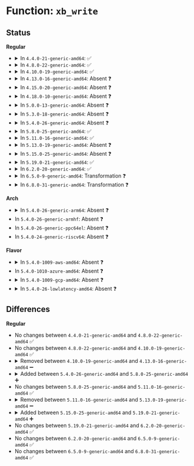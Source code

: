 # Function: <code>xb_write</code>

## Status
<b>Regular</b>
<ul>
<li>
<details>
<summary>In <code>4.4.0-21-generic-amd64</code>: ✅</summary>

```c
int xb_write(const void * data, unsigned int len)
```

```json
{
  "name": "xb_write",
  "collision_type": "Unique Global",
  "inline_type": "No",
  "funcs": [
    {
      "addr": 18446744071583877600,
      "name": "xb_write",
      "external": true,
      "loc": "drivers/xen/xenbus/xenbus_comms.c:94",
      "file": "drivers/xen/xenbus/xenbus_comms.c",
      "inline": "seen, unknown",
      "caller_inline": [],
      "caller_func": [
        "drivers/xen/xenbus/xenbus_xs.c:xs_talkv",
        "drivers/xen/xenbus/xenbus_xs.c:xs_talkv",
        "drivers/xen/xenbus/xenbus_xs.c:xs_talkv",
        "drivers/xen/xenbus/xenbus_xs.c:xenbus_dev_request_and_reply"
      ]
    }
  ],
  "symbols": [
    {
      "addr": 18446744071583877600,
      "name": "xb_write",
      "section": ".text",
      "bind": "STB_GLOBAL",
      "size": 602
    }
  ]
}
```
</details>
</li>
<li>
<details>
<summary>In <code>4.8.0-22-generic-amd64</code>: ✅</summary>

```c
int xb_write(const void * data, unsigned int len)
```

```json
{
  "name": "xb_write",
  "collision_type": "Unique Global",
  "inline_type": "No",
  "funcs": [
    {
      "addr": 18446744071584208208,
      "name": "xb_write",
      "external": true,
      "loc": "drivers/xen/xenbus/xenbus_comms.c:94",
      "file": "drivers/xen/xenbus/xenbus_comms.c",
      "inline": "seen, unknown",
      "caller_inline": [],
      "caller_func": [
        "drivers/xen/xenbus/xenbus_xs.c:xs_talkv",
        "drivers/xen/xenbus/xenbus_xs.c:xs_talkv",
        "drivers/xen/xenbus/xenbus_xs.c:xs_talkv",
        "drivers/xen/xenbus/xenbus_xs.c:xenbus_dev_request_and_reply"
      ]
    }
  ],
  "symbols": [
    {
      "addr": 18446744071584208208,
      "name": "xb_write",
      "section": ".text",
      "bind": "STB_GLOBAL",
      "size": 603
    }
  ]
}
```
</details>
</li>
<li>
<details>
<summary>In <code>4.10.0-19-generic-amd64</code>: ✅</summary>

```c
int xb_write(const void * data, unsigned int len)
```

```json
{
  "name": "xb_write",
  "collision_type": "Unique Global",
  "inline_type": "No",
  "funcs": [
    {
      "addr": 18446744071584389664,
      "name": "xb_write",
      "external": true,
      "loc": "drivers/xen/xenbus/xenbus_comms.c:94",
      "file": "drivers/xen/xenbus/xenbus_comms.c",
      "inline": "seen, unknown",
      "caller_inline": [],
      "caller_func": [
        "drivers/xen/xenbus/xenbus_xs.c:xs_talkv",
        "drivers/xen/xenbus/xenbus_xs.c:xs_talkv",
        "drivers/xen/xenbus/xenbus_xs.c:xs_talkv",
        "drivers/xen/xenbus/xenbus_xs.c:xenbus_dev_request_and_reply"
      ]
    }
  ],
  "symbols": [
    {
      "addr": 18446744071584389664,
      "name": "xb_write",
      "section": ".text",
      "bind": "STB_GLOBAL",
      "size": 546
    }
  ]
}
```
</details>
</li>
<li>
<details>
<summary>In <code>4.13.0-16-generic-amd64</code>: Absent ❓</summary>

```json
{
  "name": "xb_write",
  "collision_type": "Unique Static",
  "inline_type": "Full",
  "funcs": [
    {
      "addr": 18446744071584471796,
      "name": "xb_write",
      "external": false,
      "loc": "drivers/xen/xenbus/xenbus_comms.c:114",
      "file": "drivers/xen/xenbus/xenbus_comms.c",
      "inline": "not declared, inlined",
      "caller_inline": [
        "drivers/xen/xenbus/xenbus_comms.c:xenbus_thread"
      ],
      "caller_func": []
    }
  ],
  "symbols": []
}
```
</details>
</li>
<li>
<details>
<summary>In <code>4.15.0-20-generic-amd64</code>: Absent ❓</summary>

```json
{
  "name": "xb_write",
  "collision_type": "Unique Static",
  "inline_type": "Full",
  "funcs": [
    {
      "addr": 18446744071584882180,
      "name": "xb_write",
      "external": false,
      "loc": "drivers/xen/xenbus/xenbus_comms.c:114",
      "file": "drivers/xen/xenbus/xenbus_comms.c",
      "inline": "not declared, inlined",
      "caller_inline": [
        "drivers/xen/xenbus/xenbus_comms.c:xenbus_thread"
      ],
      "caller_func": []
    }
  ],
  "symbols": []
}
```
</details>
</li>
<li>
<details>
<summary>In <code>4.18.0-10-generic-amd64</code>: Absent ❓</summary>

```json
{
  "name": "xb_write",
  "collision_type": "Unique Static",
  "inline_type": "Full",
  "funcs": [
    {
      "addr": 18446744071585113570,
      "name": "xb_write",
      "external": false,
      "loc": "drivers/xen/xenbus/xenbus_comms.c:114",
      "file": "drivers/xen/xenbus/xenbus_comms.c",
      "inline": "not declared, inlined",
      "caller_inline": [
        "drivers/xen/xenbus/xenbus_comms.c:xenbus_thread"
      ],
      "caller_func": []
    }
  ],
  "symbols": []
}
```
</details>
</li>
<li>
<details>
<summary>In <code>5.0.0-13-generic-amd64</code>: Absent ❓</summary>

```json
{
  "name": "xb_write",
  "collision_type": "Unique Static",
  "inline_type": "Full",
  "funcs": [
    {
      "addr": 18446744071585224338,
      "name": "xb_write",
      "external": false,
      "loc": "drivers/xen/xenbus/xenbus_comms.c:114",
      "file": "drivers/xen/xenbus/xenbus_comms.c",
      "inline": "not declared, inlined",
      "caller_inline": [
        "drivers/xen/xenbus/xenbus_comms.c:xenbus_thread"
      ],
      "caller_func": []
    }
  ],
  "symbols": []
}
```
</details>
</li>
<li>
<details>
<summary>In <code>5.3.0-18-generic-amd64</code>: Absent ❓</summary>

```json
{
  "name": "xb_write",
  "collision_type": "Unique Static",
  "inline_type": "Full",
  "funcs": [
    {
      "addr": 18446744071585436505,
      "name": "xb_write",
      "external": false,
      "loc": "drivers/xen/xenbus/xenbus_comms.c:114",
      "file": "drivers/xen/xenbus/xenbus_comms.c",
      "inline": "not declared, inlined",
      "caller_inline": [
        "drivers/xen/xenbus/xenbus_comms.c:xenbus_thread"
      ],
      "caller_func": []
    }
  ],
  "symbols": []
}
```
</details>
</li>
<li>
<details>
<summary>In <code>5.4.0-26-generic-amd64</code>: Absent ❓</summary>

```json
{
  "name": "xb_write",
  "collision_type": "Unique Static",
  "inline_type": "Full",
  "funcs": [
    {
      "addr": 18446744071585576948,
      "name": "xb_write",
      "external": false,
      "loc": "drivers/xen/xenbus/xenbus_comms.c:114",
      "file": "drivers/xen/xenbus/xenbus_comms.c",
      "inline": "not declared, inlined",
      "caller_inline": [
        "drivers/xen/xenbus/xenbus_comms.c:xenbus_thread"
      ],
      "caller_func": []
    }
  ],
  "symbols": []
}
```
</details>
</li>
<li>
<details>
<summary>In <code>5.8.0-25-generic-amd64</code>: ✅</summary>

```c
int xb_write(const void * data, unsigned int len)
```

```json
{
  "name": "xb_write",
  "collision_type": "Unique Static",
  "inline_type": "No",
  "funcs": [
    {
      "addr": 18446744071586297936,
      "name": "xb_write",
      "external": false,
      "loc": "drivers/xen/xenbus/xenbus_comms.c:114",
      "file": "drivers/xen/xenbus/xenbus_comms.c",
      "inline": "seen, unknown",
      "caller_inline": [],
      "caller_func": [
        "drivers/xen/xenbus/xenbus_comms.c:process_writes"
      ]
    }
  ],
  "symbols": [
    {
      "addr": 18446744071586297936,
      "name": "xb_write",
      "section": ".text",
      "bind": "STB_LOCAL",
      "size": 420
    }
  ]
}
```
</details>
</li>
<li>
<details>
<summary>In <code>5.11.0-16-generic-amd64</code>: ✅</summary>

```c
int xb_write(const void * data, unsigned int len)
```

```json
{
  "name": "xb_write",
  "collision_type": "Unique Static",
  "inline_type": "No",
  "funcs": [
    {
      "addr": 18446744071586416784,
      "name": "xb_write",
      "external": false,
      "loc": "drivers/xen/xenbus/xenbus_comms.c:106",
      "file": "drivers/xen/xenbus/xenbus_comms.c",
      "inline": "seen, unknown",
      "caller_inline": [],
      "caller_func": [
        "drivers/xen/xenbus/xenbus_comms.c:process_writes"
      ]
    }
  ],
  "symbols": [
    {
      "addr": 18446744071586416784,
      "name": "xb_write",
      "section": ".text",
      "bind": "STB_LOCAL",
      "size": 420
    }
  ]
}
```
</details>
</li>
<li>
<details>
<summary>In <code>5.13.0-19-generic-amd64</code>: Absent ❓</summary>

```json
{
  "name": "xb_write",
  "collision_type": "Unique Static",
  "inline_type": "Full",
  "funcs": [
    {
      "addr": 18446744071586300812,
      "name": "xb_write",
      "external": false,
      "loc": "drivers/xen/xenbus/xenbus_comms.c:106",
      "file": "drivers/xen/xenbus/xenbus_comms.c",
      "inline": "not declared, inlined",
      "caller_inline": [
        "drivers/xen/xenbus/xenbus_comms.c:process_writes"
      ],
      "caller_func": []
    }
  ],
  "symbols": []
}
```
</details>
</li>
<li>
<details>
<summary>In <code>5.15.0-25-generic-amd64</code>: Absent ❓</summary>

```json
{
  "name": "xb_write",
  "collision_type": "Unique Static",
  "inline_type": "Full",
  "funcs": [
    {
      "addr": 18446744071586820348,
      "name": "xb_write",
      "external": false,
      "loc": "drivers/xen/xenbus/xenbus_comms.c:106",
      "file": "drivers/xen/xenbus/xenbus_comms.c",
      "inline": "not declared, inlined",
      "caller_inline": [
        "drivers/xen/xenbus/xenbus_comms.c:process_writes"
      ],
      "caller_func": []
    }
  ],
  "symbols": []
}
```
</details>
</li>
<li>
<details>
<summary>In <code>5.19.0-21-generic-amd64</code>: ✅</summary>

```c
int xb_write(const void * data, unsigned int len)
```

```json
{
  "name": "xb_write",
  "collision_type": "Unique Static",
  "inline_type": "No",
  "funcs": [
    {
      "addr": 18446744071588103392,
      "name": "xb_write",
      "external": false,
      "loc": "drivers/xen/xenbus/xenbus_comms.c:106",
      "file": "drivers/xen/xenbus/xenbus_comms.c",
      "inline": "seen, unknown",
      "caller_inline": [],
      "caller_func": [
        "drivers/xen/xenbus/xenbus_comms.c:process_writes"
      ]
    }
  ],
  "symbols": [
    {
      "addr": 18446744071588103392,
      "name": "xb_write",
      "section": ".text",
      "bind": "STB_LOCAL",
      "size": 470
    }
  ]
}
```
</details>
</li>
<li>
<details>
<summary>In <code>6.2.0-20-generic-amd64</code>: ✅</summary>

```c
int xb_write(const void * data, unsigned int len)
```

```json
{
  "name": "xb_write",
  "collision_type": "Unique Static",
  "inline_type": "No",
  "funcs": [
    {
      "addr": 18446744071589488480,
      "name": "xb_write",
      "external": false,
      "loc": "drivers/xen/xenbus/xenbus_comms.c:106",
      "file": "drivers/xen/xenbus/xenbus_comms.c",
      "inline": "seen, unknown",
      "caller_inline": [],
      "caller_func": [
        "drivers/xen/xenbus/xenbus_comms.c:process_writes"
      ]
    }
  ],
  "symbols": [
    {
      "addr": 18446744071589488480,
      "name": "xb_write",
      "section": ".text",
      "bind": "STB_LOCAL",
      "size": 457
    }
  ]
}
```
</details>
</li>
<li>
<details>
<summary>In <code>6.5.0-9-generic-amd64</code>: Transformation ❓</summary>

```c
int xb_write(const void * data, unsigned int len)
```

```json
{
  "name": "xb_write",
  "collision_type": "Unique Static",
  "inline_type": "No",
  "funcs": [
    {
      "addr": 0,
      "name": "xb_write",
      "external": false,
      "loc": "drivers/xen/xenbus/xenbus_comms.c:106",
      "file": "drivers/xen/xenbus/xenbus_comms.c",
      "inline": "seen, unknown",
      "caller_inline": [],
      "caller_func": [
        "drivers/xen/xenbus/xenbus_comms.c:process_writes"
      ]
    }
  ],
  "symbols": [
    {
      "addr": 18446744071589788976,
      "name": "xb_write",
      "section": ".text",
      "bind": "STB_LOCAL",
      "size": 619
    },
    {
      "addr": 18446744071596758685,
      "name": "xb_write.cold",
      "section": ".text",
      "bind": "STB_LOCAL",
      "size": 63
    }
  ]
}
```
</details>
</li>
<li>
<details>
<summary>In <code>6.8.0-31-generic-amd64</code>: Transformation ❓</summary>

```c
int xb_write(const void * data, unsigned int len)
```

```json
{
  "name": "xb_write",
  "collision_type": "Unique Static",
  "inline_type": "No",
  "funcs": [
    {
      "addr": 0,
      "name": "xb_write",
      "external": false,
      "loc": "drivers/xen/xenbus/xenbus_comms.c:106",
      "file": "drivers/xen/xenbus/xenbus_comms.c",
      "inline": "seen, unknown",
      "caller_inline": [],
      "caller_func": [
        "drivers/xen/xenbus/xenbus_comms.c:process_writes"
      ]
    }
  ],
  "symbols": [
    {
      "addr": 18446744071590125104,
      "name": "xb_write",
      "section": ".text",
      "bind": "STB_LOCAL",
      "size": 619
    },
    {
      "addr": 18446744071597667107,
      "name": "xb_write.cold",
      "section": ".text",
      "bind": "STB_LOCAL",
      "size": 63
    }
  ]
}
```
</details>
</li>
</ul>
<b>Arch</b>
<ul>
<li>
<details>
<summary>In <code>5.4.0-26-generic-arm64</code>: Absent ❓</summary>

```json
{
  "name": "xb_write",
  "collision_type": "Unique Static",
  "inline_type": "Full",
  "funcs": [
    {
      "addr": 18446603336498240652,
      "name": "xb_write",
      "external": false,
      "loc": "drivers/xen/xenbus/xenbus_comms.c:114",
      "file": "drivers/xen/xenbus/xenbus_comms.c",
      "inline": "not declared, inlined",
      "caller_inline": [
        "drivers/xen/xenbus/xenbus_comms.c:xenbus_thread"
      ],
      "caller_func": []
    }
  ],
  "symbols": []
}
```
</details>
</li>
<li>
In <code>5.4.0-26-generic-armhf</code>: Absent ❓
</li>
<li>
In <code>5.4.0-26-generic-ppc64el</code>: Absent ❓
</li>
<li>
In <code>5.4.0-24-generic-riscv64</code>: Absent ❓
</li>
</ul>
<b>Flavor</b>
<ul>
<li>
<details>
<summary>In <code>5.4.0-1009-aws-amd64</code>: Absent ❓</summary>

```json
{
  "name": "xb_write",
  "collision_type": "Unique Static",
  "inline_type": "Full",
  "funcs": [
    {
      "addr": 18446744071585338980,
      "name": "xb_write",
      "external": false,
      "loc": "drivers/xen/xenbus/xenbus_comms.c:114",
      "file": "drivers/xen/xenbus/xenbus_comms.c",
      "inline": "not declared, inlined",
      "caller_inline": [
        "drivers/xen/xenbus/xenbus_comms.c:xenbus_thread"
      ],
      "caller_func": []
    }
  ],
  "symbols": []
}
```
</details>
</li>
<li>
In <code>5.4.0-1010-azure-amd64</code>: Absent ❓
</li>
<li>
<details>
<summary>In <code>5.4.0-1009-gcp-amd64</code>: Absent ❓</summary>

```json
{
  "name": "xb_write",
  "collision_type": "Unique Static",
  "inline_type": "Full",
  "funcs": [
    {
      "addr": 18446744071585527348,
      "name": "xb_write",
      "external": false,
      "loc": "drivers/xen/xenbus/xenbus_comms.c:114",
      "file": "drivers/xen/xenbus/xenbus_comms.c",
      "inline": "not declared, inlined",
      "caller_inline": [
        "drivers/xen/xenbus/xenbus_comms.c:xenbus_thread"
      ],
      "caller_func": []
    }
  ],
  "symbols": []
}
```
</details>
</li>
<li>
<details>
<summary>In <code>5.4.0-26-lowlatency-amd64</code>: Absent ❓</summary>

```json
{
  "name": "xb_write",
  "collision_type": "Unique Static",
  "inline_type": "Full",
  "funcs": [
    {
      "addr": 18446744071585635375,
      "name": "xb_write",
      "external": false,
      "loc": "drivers/xen/xenbus/xenbus_comms.c:114",
      "file": "drivers/xen/xenbus/xenbus_comms.c",
      "inline": "not declared, inlined",
      "caller_inline": [
        "drivers/xen/xenbus/xenbus_comms.c:xenbus_thread"
      ],
      "caller_func": []
    }
  ],
  "symbols": []
}
```
</details>
</li>
</ul>

## Differences
<b>Regular</b>
<ul>
<li>
No changes between <code>4.4.0-21-generic-amd64</code> and <code>4.8.0-22-generic-amd64</code> ✅
</li>
<li>
No changes between <code>4.8.0-22-generic-amd64</code> and <code>4.10.0-19-generic-amd64</code> ✅
</li>
<li>
<details>
<summary>Removed between <code>4.10.0-19-generic-amd64</code> and <code>4.13.0-16-generic-amd64</code> ➖</summary>

```c
int xb_write(const void * data, unsigned int len)
```
</details>
</li>
<li>
<details>
<summary>Added between <code>5.4.0-26-generic-amd64</code> and <code>5.8.0-25-generic-amd64</code> ➕</summary>

```c
int xb_write(const void * data, unsigned int len)
```
</details>
</li>
<li>
No changes between <code>5.8.0-25-generic-amd64</code> and <code>5.11.0-16-generic-amd64</code> ✅
</li>
<li>
<details>
<summary>Removed between <code>5.11.0-16-generic-amd64</code> and <code>5.13.0-19-generic-amd64</code> ➖</summary>

```c
int xb_write(const void * data, unsigned int len)
```
</details>
</li>
<li>
<details>
<summary>Added between <code>5.15.0-25-generic-amd64</code> and <code>5.19.0-21-generic-amd64</code> ➕</summary>

```c
int xb_write(const void * data, unsigned int len)
```
</details>
</li>
<li>
No changes between <code>5.19.0-21-generic-amd64</code> and <code>6.2.0-20-generic-amd64</code> ✅
</li>
<li>
No changes between <code>6.2.0-20-generic-amd64</code> and <code>6.5.0-9-generic-amd64</code> ✅
</li>
<li>
No changes between <code>6.5.0-9-generic-amd64</code> and <code>6.8.0-31-generic-amd64</code> ✅
</li>
</ul>
